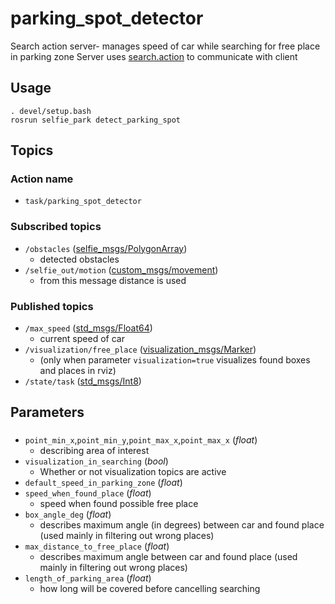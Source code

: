 # parking_spot_detector
Search action server- manages speed of car while searching for free place in parking zone
Server uses [search.action](./../../Shared/custom_msgs/action/search.action) to communicate with client
## Usage
```
. devel/setup.bash
rosrun selfie_park detect_parking_spot
```
## Topics
### Action name
- `task/parking_spot_detector`

### Subscribed topics
- `/obstacles` ([selfie_msgs/PolygonArray](https://github.com/KNR-Selfie/selfie_carolocup2020/wiki/Messages-and-actions))
  - detected obstacles
- `/selfie_out/motion` ([custom_msgs/movement](./../../Shared/custom_msgs/msg/Motion.msg))
  - from this message distance is used
 
### Published topics
- `/max_speed` ([std_msgs/Float64](https://docs.ros.org/api/std_msgs/html/msg/Float64.html))
  - current speed of car
- `/visualization/free_place` ([visualization_msgs/Marker](https://docs.ros.org/api/visualization_msgs/html/msg/Marker.html))
  - (only when parameter `visualization=true` visualizes found boxes and places in rviz)
-  `/state/task` ([std_msgs/Int8](https://docs.ros.org/api/std_msgs/html/msg/Int8.html))


## Parameters
###
 - `point_min_x`,`point_min_y`,`point_max_x`,`point_max_x` (*float*)
   - describing area of interest
 - `visualization_in_searching` (*bool*)
   - Whether or not visualization topics are active
 - `default_speed_in_parking_zone` (*float*)
 - `speed_when_found_place` (*float*)
   - speed when found possible free place
 - `box_angle_deg` (*float*)
   - describes maximum angle (in degrees) between car and found place (used mainly in filtering out wrong places)
 - `max_distance_to_free_place` (*float*)
   - describes maximum angle between car and found place (used mainly in filtering out wrong places)
 - `length_of_parking_area` (*float*)
   - how long will be covered before cancelling searching

